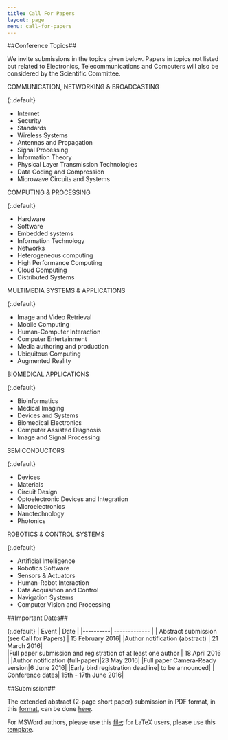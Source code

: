 ```yaml
---
title: Call For Papers
layout: page
menu: call-for-papers
---
```


##<a name="call-for-papers-topics">Conference Topics</a>##

We invite submissions in the topics given below. Papers in topics not listed but 
related to Electronics, Telecommunications and Computers will also be considered 
by the Scientific Committee.

COMMUNICATION, NETWORKING & BROADCASTING

{:.default}
* Internet
* Security
* Standards
* Wireless Systems
* Antennas and Propagation
* Signal Processing
* Information Theory
* Physical Layer Transmission Technologies
* Data Coding and Compression
* Microwave Circuits and Systems

COMPUTING & PROCESSING

{:.default}
* Hardware
* Software
* Embedded systems
* Information Technology
* Networks
* Heterogeneous computing
* High Performance Computing
* Cloud Computing
* Distributed Systems

MULTIMEDIA SYSTEMS & APPLICATIONS

{:.default}
* Image and Video Retrieval
* Mobile Computing
* Human-Computer Interaction
* Computer Entertainment
* Media authoring and production
* Ubiquitous Computing
* Augmented Reality

BIOMEDICAL APPLICATIONS

{:.default}
* Bioinformatics
* Medical Imaging
* Devices and Systems
* Biomedical Electronics
* Computer Assisted Diagnosis
* Image and Signal Processing

SEMICONDUCTORS

{:.default}
* Devices
* Materials
* Circuit Design
* Optoelectronic Devices and Integration
* Microelectronics
* Nanotechnology
* Photonics

ROBOTICS & CONTROL SYSTEMS

{:.default}
* Artificial Intelligence
* Robotics Software
* Sensors & Actuators
* Human-Robot Interaction
* Data Acquisition and Control
* Navigation Systems
* Computer Vision and Processing


##<a name="call-for-papers-dates">Important Dates</a>##

{:.default}
| Event    |      Date     | 
|----------| ------------- |
| Abstract submission (see Call for Papers) |  15 February 2016|
|Author notification (abstract) |   21 March 2016|  
|Full paper submission and registration of at least one author | 18 April 2016 |
|Author notification (full-paper)|23 May 2016|
|Full paper Camera-Ready version|6 June 2016|
|Early bird registration deadline| to be announced|
| Conference dates| 15th - 17th June 2016|

##<a name="call-for-papers-submission">Submission</a>##

The extended abstract (2-page short paper) submission in PDF format, in this 
[format](/resources/CETC_template.pdf),
can be done [here](https://easychair.org/conferences/?conf=cetc2016).

For MSWord authors, please use this [file](/resources/CETC_Template.doc); 
for LaTeX users, please use this [template](/resources/CETC2016_Template_Latex.zip).

